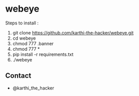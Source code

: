 webeye
=============
Steps to install :
1) git clone https://github.com/karthi-the-hacker/webeye.git
2) cd webeye
3) chmod 777 .banner
4) chmod 777 *
5) pip install -r requirements.txt
6) ./webeye



Contact
-------
* @karthi_the_hacker
